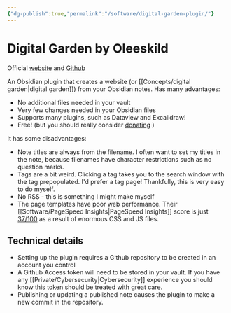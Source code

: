 ```yaml
---
{"dg-publish":true,"permalink":"/software/digital-garden-plugin/"}
---
```



# Digital Garden by Oleeskild

Official [website](https://dg-docs.ole.dev/) and [Github](https://github.com/oleeskild/obsidian-digital-garden)

An Obsidian plugin that creates a website (or [[Concepts/digital garden\|digital garden]]) from your Obsidian notes. Has many advantages:

- No additional files needed in your vault
- Very few changes needed in your Obsidian files
- Supports many plugins, such as Dataview and Excalidraw!
- Free! (but you should really consider [donating](https://ko-fi.com/oleeskild) )

It has some disadvantages:

- Note titles are always from the filename. I often want to set my titles in the note, because filenames have character restrictions such as no question marks.
- Tags are a bit weird. Clicking a tag takes you to the search window with the tag prepopulated. I'd prefer a tag page! Thankfully, this is very easy to do myself.  
- No RSS - this is something I might make myself
- The page templates have poor web performance. Their [[Software/PageSpeed Insights\|PageSpeed Insights]] score is just [37/100](https://pagespeed.web.dev/report?url=https%3A%2F%2Fdg-docs.ole.dev%2Fadvanced%2Fadding-custom-components%2F) as a result of enormous CSS and JS files.

## Technical details

- Setting up the plugin requires a Github repository to be created in an account you control
- A Github Access token will need to be stored in your vault. If you have any [[Private/Cybersecurity\|Cybersecurity]] experience you should know this token should be treated with great care.
- Publishing or updating a published note causes the plugin to make a new commit in the repository.